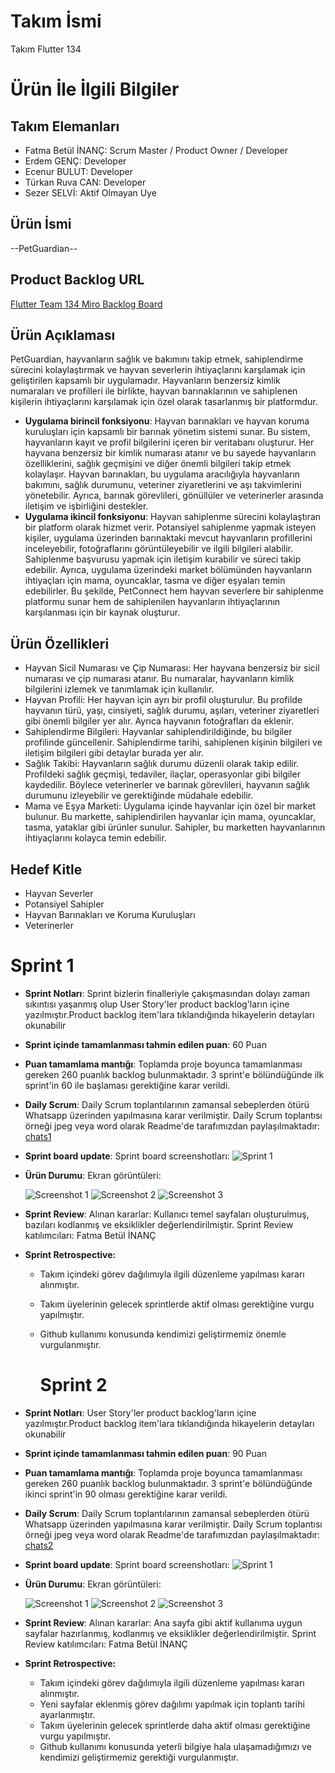 # **Takım İsmi**

Takım Flutter 134

# Ürün İle İlgili Bilgiler

## Takım Elemanları
- Fatma Betül İNANÇ: Scrum Master / Product Owner / Developer
- Erdem GENÇ: Developer
- Ecenur BULUT: Developer
- Türkan Ruva CAN: Developer
- Sezer SELVİ: Aktif Olmayan Uye

## Ürün İsmi

--PetGuardian--

## Product Backlog URL

[Flutter Team 134 Miro Backlog Board](https://miro.com/app/board/uXjVM-Kjkr4=/)

## Ürün Açıklaması

PetGuardian, hayvanların sağlık ve bakımını takip etmek, sahiplendirme sürecini kolaylaştırmak ve hayvan severlerin ihtiyaçlarını karşılamak için geliştirilen kapsamlı bir uygulamadır. Hayvanların benzersiz kimlik numaraları ve profilleri ile birlikte, hayvan barınaklarının ve sahiplenen kişilerin ihtiyaçlarını karşılamak için özel olarak tasarlanmış bir platformdur.


- **Uygulama birincil fonksiyonu**: Hayvan barınakları ve hayvan koruma kuruluşları için kapsamlı bir barınak yönetim sistemi sunar. Bu sistem, hayvanların kayıt ve profil bilgilerini içeren bir veritabanı oluşturur. Her hayvana benzersiz bir kimlik numarası atanır ve bu sayede hayvanların özelliklerini, sağlık geçmişini ve diğer önemli bilgileri takip etmek kolaylaşır. Hayvan barınakları, bu uygulama aracılığıyla hayvanların bakımını, sağlık durumunu, veteriner ziyaretlerini ve aşı takvimlerini yönetebilir. Ayrıca, barınak görevlileri, gönüllüler ve veterinerler arasında iletişim ve işbirliğini destekler.
- **Uygulama ikincil fonksiyonu**: Hayvan sahiplenme sürecini kolaylaştıran bir platform olarak hizmet verir. Potansiyel sahiplenme yapmak isteyen kişiler, uygulama üzerinden barınaktaki mevcut hayvanların profillerini inceleyebilir, fotoğraflarını görüntüleyebilir ve ilgili bilgileri alabilir. Sahiplenme başvurusu yapmak için iletişim kurabilir ve süreci takip edebilir. Ayrıca, uygulama üzerindeki market bölümünden hayvanların ihtiyaçları için mama, oyuncaklar, tasma ve diğer eşyaları temin edebilirler. Bu şekilde, PetConnect hem hayvan severlere bir sahiplenme platformu sunar hem de sahiplenilen hayvanların ihtiyaçlarının karşılanması için bir kaynak oluşturur.

## Ürün Özellikleri

- Hayvan Sicil Numarası ve Çip Numarası: Her hayvana benzersiz bir sicil numarası ve çip numarası atanır. Bu numaralar, hayvanların kimlik bilgilerini izlemek ve tanımlamak için kullanılır.
- Hayvan Profili: Her hayvan için ayrı bir profil oluşturulur. Bu profilde hayvanın türü, yaşı, cinsiyeti, sağlık durumu, aşıları, veteriner ziyaretleri gibi önemli bilgiler yer alır. Ayrıca hayvanın fotoğrafları da eklenir.
- Sahiplendirme Bilgileri: Hayvanlar sahiplendirildiğinde, bu bilgiler profilinde güncellenir. Sahiplendirme tarihi, sahiplenen kişinin bilgileri ve iletişim bilgileri gibi detaylar burada yer alır.
- Sağlık Takibi: Hayvanların sağlık durumu düzenli olarak takip edilir. Profildeki sağlık geçmişi, tedaviler, ilaçlar, operasyonlar gibi bilgiler kaydedilir. Böylece veterinerler ve barınak görevlileri, hayvanın sağlık durumunu izleyebilir ve gerektiğinde müdahale edebilir.
- Mama ve Eşya Marketi: Uygulama içinde hayvanlar için özel bir market bulunur. Bu markette, sahiplendirilen hayvanlar için mama, oyuncaklar, tasma, yataklar gibi ürünler sunulur. Sahipler, bu marketten hayvanlarının ihtiyaçlarını kolayca temin edebilir.

## Hedef Kitle

- Hayvan Severler
- Potansiyel Sahipler
- Hayvan Barınakları ve Koruma Kuruluşları
- Veterinerler

# Sprint 1

- **Sprint Notları**: Sprint bizlerin finalleriyle çakışmasından dolayı zaman sıkıntısı yaşanmış olup User Story'ler product backlog'ların içine yazılmıştır.Product backlog item'lara tıklandığında hikayelerin detayları okunabilir
- **Sprint içinde tamamlanması tahmin edilen puan**: 60 Puan

- **Puan tamamlama mantığı**: Toplamda proje boyunca tamamlanması gereken 260 puanlık backlog bulunmaktadır. 3 sprint'e bölündüğünde ilk sprint'in 60 ile başlaması gerektiğine karar verildi.

- **Daily Scrum**: Daily Scrum toplantılarının zamansal sebeplerden ötürü Whatsapp üzerinden yapılmasına karar verilmiştir. Daily Scrum toplantısı örneği jpeg veya word olarak Readme'de tarafımızdan paylaşılmaktadır: [chats1](https://github.com/betulinanc/Bootcamp/blob/main/images/chats/chats1.pdf)

- **Sprint board update**: Sprint board screenshotları: 
![Sprint 1](https://github.com/betulinanc/Bootcamp/blob/main/images/sprint/sprint1.png) 


- **Ürün Durumu**: Ekran görüntüleri:
  
  ![Screenshot 1](https://github.com/betulinanc/Bootcamp/blob/main/images/photos/login1.jpeg)
  ![Screenshot 2](https://github.com/betulinanc/Bootcamp/blob/main/images/photos/login2.jpeg)
  ![Screenshot 3](https://github.com/betulinanc/Bootcamp/blob/main/images/photos/register.jpeg)
  
 
- **Sprint Review**: 
Alınan kararlar: Kullanıcı temel sayfaları oluşturulmuş, bazıları kodlanmış ve eksiklikler değerlendirilmiştir. Sprint Review katılımcıları: Fatma Betül İNANÇ
- **Sprint Retrospective:**
  - Takım içindeki görev dağılımıyla ilgili düzenleme yapılması kararı alınmıştır.
  - Takım üyelerinin gelecek sprintlerde aktif olması gerektiğine vurgu yapılmıştır.
  - Github kullanımı konusunda kendimizi geliştirmemiz önemle vurgulanmıştır.
 
    # Sprint 2

- **Sprint Notları**: User Story'ler product backlog'ların içine yazılmıştır.Product backlog item'lara tıklandığında hikayelerin detayları okunabilir
- **Sprint içinde tamamlanması tahmin edilen puan**: 90 Puan

- **Puan tamamlama mantığı**: Toplamda proje boyunca tamamlanması gereken 260 puanlık backlog bulunmaktadır. 3 sprint'e bölündüğünde ikinci sprint'in 90 olması gerektiğine karar verildi.

- **Daily Scrum**: Daily Scrum toplantılarının zamansal sebeplerden ötürü Whatsapp üzerinden yapılmasına karar verilmiştir. Daily Scrum toplantısı örneği jpeg veya word olarak Readme'de tarafımızdan paylaşılmaktadır: [chats2](https://github.com/betulinanc/Bootcamp/blob/main/images/chats/Ads%C4%B1z%20dok%C3%BCman.pdf)

- **Sprint board update**: Sprint board screenshotları: 
![Sprint 1](https://github.com/betulinanc/Bootcamp/blob/main/images/sprint/sprint2.png) 


- **Ürün Durumu**: Ekran görüntüleri:
  
  ![Screenshot 1](https://github.com/betulinanc/Bootcamp/blob/main/images/photos/shop.gif)
  ![Screenshot 2]()
  ![Screenshot 3]()
  
 
- **Sprint Review**: 
Alınan kararlar: Ana sayfa gibi aktif kullanıma uygun sayfalar hazırlanmış, kodlanmış ve eksiklikler değerlendirilmiştir. Sprint Review katılımcıları: Fatma Betül İNANÇ
- **Sprint Retrospective:**
  - Takım içindeki görev dağılımıyla ilgili düzenleme yapılması kararı alınmıştır.
  - Yeni sayfalar eklenmiş görev dağılımı yapılmak için toplantı tarihi ayarlanmıştır.
  - Takım üyelerinin gelecek sprintlerde daha aktif olması gerektiğine vurgu yapılmıştır.
  - Github kullanımı konusunda yeterli bilgiye hala ulaşamadığımızı ve kendimizi geliştirmemiz gerektiği vurgulanmıştır.
 
 
